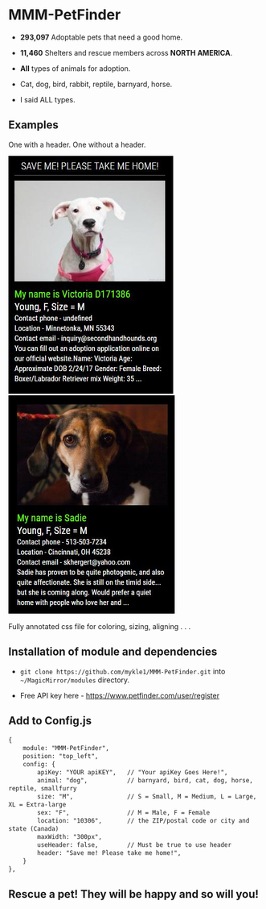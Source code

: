 # MMM-PetFinder

* **293,097** Adoptable pets that need a good home.

* **11,460** Shelters and rescue members across **NORTH AMERICA**.

* **All** types of animals for adoption.

* Cat, dog, bird, rabbit, reptile, barnyard, horse.

* I said ALL types.

## Examples

One with a header. One without a header.

![](pix/1.JPG) ![](pix/2.JPG)

Fully annotated css file for coloring, sizing, aligning . . .

## Installation of module and dependencies

* `git clone https://github.com/mykle1/MMM-PetFinder.git` into `~/MagicMirror/modules` directory.

* Free API key here - https://www.petfinder.com/user/register

## Add to Config.js

    {
        module: "MMM-PetFinder",
        position: "top_left",
        config: {
			apiKey: "YOUR apiKEY",   // "Your apiKey Goes Here!",
			animal: "dog",           // barnyard, bird, cat, dog, horse, reptile, smallfurry
			size: "M",               // S = Small, M = Medium, L = Large, XL = Extra-large
			sex: "F",                // M = Male, F = Female
			location: "10306",       // the ZIP/postal code or city and state (Canada)
			maxWidth: "300px",
			useHeader: false,        // Must be true to use header
			header: "Save me! Please take me home!",
        }
    },

## Rescue a pet! They will be happy and so will you!
